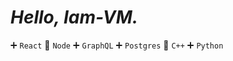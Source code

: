 # ***Hello, Iam-VM.***


:heavy_plus_sign: ```React```  :trident: ```Node```    :heavy_plus_sign: ```GraphQL```  :heavy_plus_sign: ```Postgres```  :trident: ```C++```    :heavy_plus_sign: ```Python```
   

<!--
**Iam-VM/Iam-VM** is a ✨ _special_ ✨ repository because its `README.md` (this file) appears on your GitHub profile.

Here are some ideas to get you started:

- 🔭 I’m currently working on ...
- 🌱 I’m currently learning ...
- 👯 I’m looking to collaborate on ...
- 🤔 I’m looking for help with ...
- 💬 Ask me about ...
- 📫 How to reach me: ...
- 😄 Pronouns: ...
- ⚡ Fun fact: ...
-->
